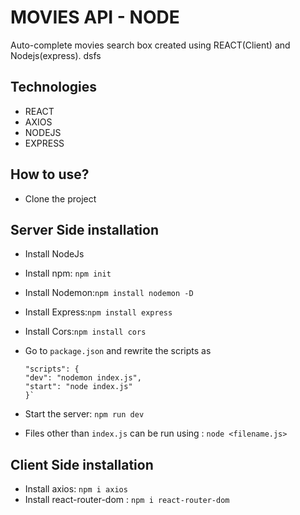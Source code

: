 # MOVIES API - NODE

Auto-complete movies search box created using REACT(Client) and Nodejs(express). dsfs

## Technologies

- REACT
- AXIOS
- NODEJS
- EXPRESS

## How to use?

- Clone the project

## Server Side installation

- Install NodeJs
- Install npm: `npm init`
- Install Nodemon:`npm install nodemon -D`
- Install Express:`npm install express`
- Install Cors:`npm install cors`
- Go to `package.json` and rewrite the scripts as

  ```
  "scripts": {
  "dev": "nodemon index.js",
  "start": "node index.js"
  }`

  ```

- Start the server: `npm run dev`
- Files other than `index.js` can be run using : `node <filename.js>`

## Client Side installation

- Install axios: `npm i axios`
- Install react-router-dom : `npm i react-router-dom`
